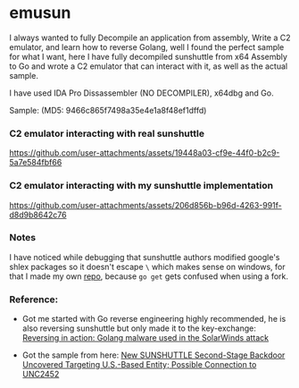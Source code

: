 # emusun

I always wanted to fully Decompile an application from assembly, Write a C2 emulator, and learn how to reverse Golang, 
well I found the perfect sample for what I want, here I have fully decompiled sunshuttle from x64 Assembly to Go and wrote a C2 emulator that can interact with it, as well as the actual sample.

I have used IDA Pro Dissassembler (NO DECOMPILER), x64dbg and Go.

Sample: (MD5: 9466c865f7498a35e4e1a8f48ef1dffd)

### C2 emulator interacting with real sunshuttle

https://github.com/user-attachments/assets/19448a03-cf9e-44f0-b2c9-5a7e584fbf66

### C2 emulator interacting with my sunshuttle implementation

https://github.com/user-attachments/assets/206d856b-b96d-4263-991f-d8d9b8642c76

### Notes

I have noticed while debugging that sunshuttle authors modified google's shlex packages so it doesn't escape `\` which makes sense on windows, for that I made my own [repo](https://github.com/ahm3dgg/shlex), because `go get` gets confused when using a fork.

### Reference: 

- Got me started with Go reverse engineering highly recommended, he is also reversing sunshuttle but only made it to the key-exchange: [Reversing in action: Golang malware used in the SolarWinds attack](https://www.youtube.com/watch?v=_cL-OwU9pFQ)

- Got the sample from here: [New SUNSHUTTLE Second-Stage Backdoor Uncovered Targeting U.S.-Based Entity; Possible Connection to UNC2452](https://cloud.google.com/blog/topics/threat-intelligence/sunshuttle-second-stage-backdoor-targeting-us-based-entity)